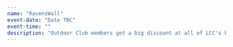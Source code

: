 ```yaml
---
name: "RavensWall"
event-date: "Date TBC"
event-time: ""
description: "Outdoor Club members get a big discount at all of LCC's bouldering centres (all the ones ending -Wall). Join us every second Monday at RavensWall!"
---
```

